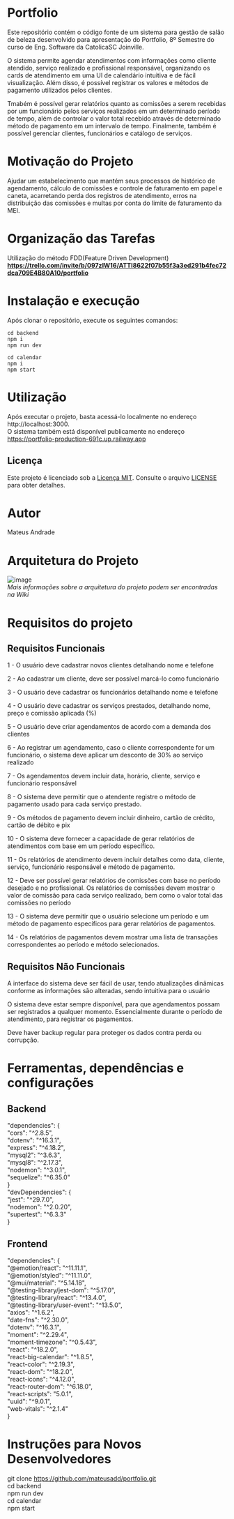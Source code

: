 # Portfolio
Este repositório contém o código fonte de um sistema para gestão de salão de beleza desenvolvido para apresentação do Portfolio, 8º Semestre do curso de Eng. Software da CatolicaSC Joinville.

O sistema permite agendar atendimentos com informações como cliente atendido, serviço realizado e profissional responsável, organizando os cards de atendimento em uma UI de calendário intuitiva e de fácil visualização. Além disso, é possível registrar os valores e métodos de pagamento utilizados pelos clientes.    

Tmabém é possível gerar relatórios quanto as comissões a serem recebidas por um funcionário pelos serviços realizados em um determinado período de tempo, além de controlar o valor total recebido através de determinado método de pagamento em um intervalo de tempo. Finalmente, também é possível gerenciar clientes, funcionários e catálogo de serviços.

# Motivação do Projeto
Ajudar um estabelecimento que mantém seus processos de histórico de agendamento, cálculo de comissões e controle de faturamento em papel e caneta, acarretando perda dos registros de atendimento, erros na distribuição das comissões e multas por conta do limite de faturamento da MEI.

# Organização das Tarefas
Utilização do método FDD(Feature Driven Development)
**https://trello.com/invite/b/097zIW16/ATTI8622f07b55f3a3ed291b4fec72dca709E4B80A10/portfolio**

# Instalação e execução  
Após clonar o repositório, execute os seguintes comandos:
```
cd backend
npm i  
npm run dev 
```
```
cd calendar
npm i  
npm start  
```

# Utilização
Após executar o projeto, basta acessá-lo localmente no endereço http://localhost:3000.  
O sistema também está disponível publicamente no endereço https://portfolio-production-691c.up.railway.app  

## Licença
Este projeto é licenciado sob a [Licença MIT](LICENSE). Consulte o arquivo [LICENSE](LICENSE) para obter detalhes.

# Autor  
Mateus Andrade

# Arquitetura do Projeto
![image](https://github.com/mateusadd/portfolio/assets/81190849/1a4f4f98-745b-42e5-9bb5-eb37b389fd2d)  
*Mais informações sobre a arquitetura do projeto podem ser encontradas na Wiki*

# Requisitos do projeto
## Requisitos Funcionais
1 - O usuário deve cadastrar novos clientes detalhando nome e telefone​

2 - Ao cadastrar um cliente, deve ser possível marcá-lo como funcionário​

3 - O usuário deve cadastrar os funcionários detalhando nome e telefone​

4 - O usuário deve cadastrar os serviços prestados, detalhando nome, preço e comissão aplicada (%)​

5 - O usuário deve criar agendamentos de acordo com a demanda dos clientes​

6 - Ao registrar um agendamento, caso o cliente correspondente for um funcionário, o sistema deve aplicar um desconto de 30% ao serviço realizado​

7 - Os agendamentos devem incluir data, horário, cliente, serviço e funcionário responsável​

8 - O sistema deve permitir que o atendente registre o método de pagamento usado para cada serviço prestado.​

9 - Os métodos de pagamento devem incluir dinheiro, cartão de crédito, cartão de débito e pix​

10 - O sistema deve fornecer a capacidade de gerar relatórios de atendimentos com base em um período específico.​

11 - Os relatórios de atendimento devem incluir detalhes como data, cliente, serviço, funcionário responsável e método de pagamento.​

12 - Deve ser possível gerar relatórios de comissões com base no período desejado e no profissional. Os relatórios de comissões devem mostrar o valor de comissão para cada serviço realizado, bem como o valor total das comissões no período​

13 - O sistema deve permitir que o usuário selecione um período e um método de pagamento específicos para gerar relatórios de pagamentos.​

14 - Os relatórios de pagamentos devem mostrar uma lista de transações correspondentes ao período e método selecionados.​

## Requisitos Não Funcionais
A interface do sistema deve ser fácil de usar, tendo atualizações dinâmicas conforme as informações são alteradas, sendo intuitiva para o usuário​

O sistema deve estar sempre disponível, para que agendamentos possam ser registrados a qualquer momento. Essencialmente durante o período de atendimento, para registrar os pagamentos.​

Deve haver backup regular para proteger os dados contra perda ou corrupção.

# Ferramentas, dependências e configurações  
## Backend  
"dependencies": {  
    "cors": "^2.8.5",  
    "dotenv": "^16.3.1",  
    "express": "^4.18.2",  
    "mysql2": "^3.6.3",  
    "mysql8": "^2.17.3",  
    "nodemon": "^3.0.1",  
    "sequelize": "^6.35.0"  
  }  
  "devDependencies": {  
    "jest": "^29.7.0",  
    "nodemon": "^2.0.20",  
    "supertest": "^6.3.3"  
  }  

## Frontend  
"dependencies": {  
    "@emotion/react": "^11.11.1",  
    "@emotion/styled": "^11.11.0",  
    "@mui/material": "^5.14.18",  
    "@testing-library/jest-dom": "^5.17.0",  
    "@testing-library/react": "^13.4.0",  
    "@testing-library/user-event": "^13.5.0",  
    "axios": "^1.6.2",  
    "date-fns": "^2.30.0",  
    "dotenv": "^16.3.1",  
    "moment": "^2.29.4",  
    "moment-timezone": "^0.5.43",  
    "react": "^18.2.0",  
    "react-big-calendar": "^1.8.5",  
    "react-color": "^2.19.3",  
    "react-dom": "^18.2.0",  
    "react-icons": "^4.12.0",  
    "react-router-dom": "^6.18.0",  
    "react-scripts": "5.0.1",  
    "uuid": "^9.0.1",  
    "web-vitals": "^2.1.4"  
  }  

# Instruções para Novos Desenvolvedores
git clone https://github.com/mateusadd/portfolio.git  
cd backend  
npm run dev  
cd calendar  
npm start
